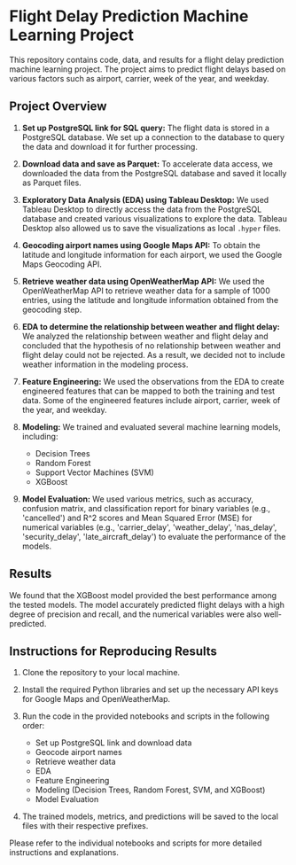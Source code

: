 
# Flight Delay Prediction Machine Learning Project

This repository contains code, data, and results for a flight delay prediction machine learning project. The project aims to predict flight delays based on various factors such as airport, carrier, week of the year, and weekday.

## Project Overview

1. **Set up PostgreSQL link for SQL query:** The flight data is stored in a PostgreSQL database. We set up a connection to the database to query the data and download it for further processing.

2. **Download data and save as Parquet:** To accelerate data access, we downloaded the data from the PostgreSQL database and saved it locally as Parquet files.

3. **Exploratory Data Analysis (EDA) using Tableau Desktop:** We used Tableau Desktop to directly access the data from the PostgreSQL database and created various visualizations to explore the data. Tableau Desktop also allowed us to save the visualizations as local `.hyper` files.

4. **Geocoding airport names using Google Maps API:** To obtain the latitude and longitude information for each airport, we used the Google Maps Geocoding API.

5. **Retrieve weather data using OpenWeatherMap API:** We used the OpenWeatherMap API to retrieve weather data for a sample of 1000 entries, using the latitude and longitude information obtained from the geocoding step.

6. **EDA to determine the relationship between weather and flight delay:** We analyzed the relationship between weather and flight delay and concluded that the hypothesis of no relationship between weather and flight delay could not be rejected. As a result, we decided not to include weather information in the modeling process.

7. **Feature Engineering:** We used the observations from the EDA to create engineered features that can be mapped to both the training and test data. Some of the engineered features include airport, carrier, week of the year, and weekday.

8. **Modeling:** We trained and evaluated several machine learning models, including:

    - Decision Trees
    - Random Forest
    - Support Vector Machines (SVM)
    - XGBoost

9. **Model Evaluation:** We used various metrics, such as accuracy, confusion matrix, and classification report for binary variables (e.g., 'cancelled') and R^2 scores and Mean Squared Error (MSE) for numerical variables (e.g., 'carrier_delay', 'weather_delay', 'nas_delay', 'security_delay', 'late_aircraft_delay') to evaluate the performance of the models.

## Results

We found that the XGBoost model provided the best performance among the tested models. The model accurately predicted flight delays with a high degree of precision and recall, and the numerical variables were also well-predicted.

## Instructions for Reproducing Results

1. Clone the repository to your local machine.
2. Install the required Python libraries and set up the necessary API keys for Google Maps and OpenWeatherMap.
3. Run the code in the provided notebooks and scripts in the following order:

    - Set up PostgreSQL link and download data
    - Geocode airport names
    - Retrieve weather data
    - EDA
    - Feature Engineering
    - Modeling (Decision Trees, Random Forest, SVM, and XGBoost)
    - Model Evaluation

4. The trained models, metrics, and predictions will be saved to the local files with their respective prefixes.

Please refer to the individual notebooks and scripts for more detailed instructions and explanations.

